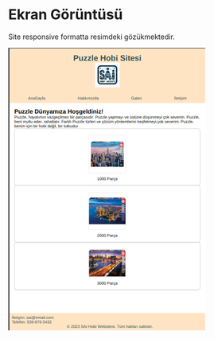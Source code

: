 # Ekran Görüntüsü

Site responsive formatta resimdeki gözükmektedir.

![Ekran Görüntüsü](/img/responsivess.png)
